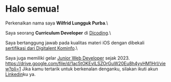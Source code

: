 # Halo semua! 

Perkenalkan nama saya **Wilfrid Lungguk Purba**.\

Saya seorang **Curriculum Developer** di [Dicoding](https://www.dicoding.com/).\

Saya bertanggung jawab pada kualitas materi iOS dengan dibekali [sertifikasi dari Digitalent Kominfo](https://drive.google.com/file/d/1ac5tOKEvILSZOrGuW20Eu8h4yyHM1HrI/view?pli=1).\

Saya juga memiliki gelar [Junior Web Developer](https://drive.google.com/file/d/1ac5tOKEvILSZOrGuW20Eu8h4yyHM1HrI/view?pli=1) sejak 2023.\
https://drive.google.com/file/d/1ac5tOKEvILSZOrGuW20Eu8h4yyHM1HrI/view?pli=1
Jika kamu tertarik untuk berkenalan denganku, silakan ikuti akun [Linkedin](https://www.linkedin.com/in/wilfrid-purba-a6794b254/)ku ya.

